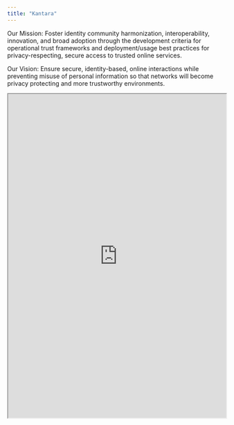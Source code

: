 ```yaml
---
title: "Kantara"
---
```


Our Mission: Foster identity community harmonization, interoperability, innovation, and broad adoption through the development criteria for operational trust frameworks and deployment/usage best practices for privacy-respecting, secure access to trusted online services.

Our Vision: Ensure secure, identity-based, online interactions while preventing misuse of personal information so that networks will become privacy protecting and more trustworthy environments.

<iframe height="750" width="100%" src="https://ewelton.github.io/ktest/wiki.html#Kantara"></iframe>
